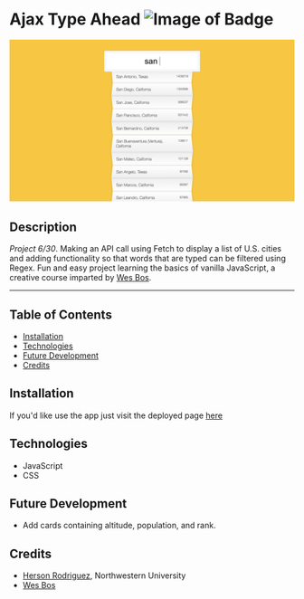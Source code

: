 # Ajax Type Ahead ![Image of Badge](https://img.shields.io/badge/AjaxTypeAhead-v1.0.0-purple)


![ScreenShot](/content/screenshot.png)


## Description

_Project 6/30_. Making an API call using Fetch to display a list of U.S. cities and adding functionality so that words that are typed can be filtered using Regex. Fun and easy project learning the basics of vanilla JavaScript, a creative course imparted by [Wes Bos](https://github.com/wesbos).


***

## Table of Contents

* [Installation](#installation)
* [Technologies](#technologies)
* [Future Development](#future%20development)
* [Credits](#credits)


## Installation

If you'd like use the app just visit the deployed page [here](https://rodriguezh21.github.io/ajax-type-ahead/)  



## Technologies

- JavaScript
- CSS



## Future Development

* Add cards containing altitude, population, and rank.


## Credits

* [Herson Rodriguez](https://github.com/rodriguezh21), Northwestern University
* [Wes Bos](https://github.com/wesbos)


